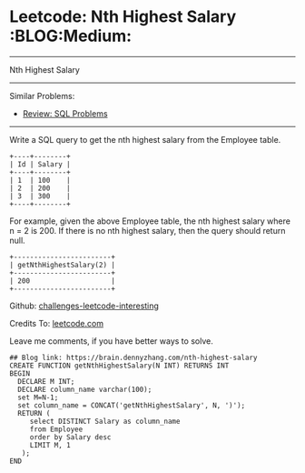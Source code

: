 # Leetcode: Nth Highest Salary     :BLOG:Medium:


---

Nth Highest Salary  

---

Similar Problems:  
-   [Review: SQL Problems](https://brain.dennyzhang.com/review-sql)

---

Write a SQL query to get the nth highest salary from the Employee table.  

    +----+--------+
    | Id | Salary |
    +----+--------+
    | 1  | 100    |
    | 2  | 200    |
    | 3  | 300    |
    +----+--------+

For example, given the above Employee table, the nth highest salary where n = 2 is 200. If there is no nth highest salary, then the query should return null.  

    +------------------------+
    | getNthHighestSalary(2) |
    +------------------------+
    | 200                    |
    +------------------------+

Github: [challenges-leetcode-interesting](https://github.com/DennyZhang/challenges-leetcode-interesting/tree/master/nth-highest-salary)  

Credits To: [leetcode.com](https://leetcode.com/problems/nth-highest-salary/description/)  

Leave me comments, if you have better ways to solve.  

    ## Blog link: https://brain.dennyzhang.com/nth-highest-salary
    CREATE FUNCTION getNthHighestSalary(N INT) RETURNS INT
    BEGIN
      DECLARE M INT;
      DECLARE column_name varchar(100);
      set M=N-1;
      set column_name = CONCAT('getNthHighestSalary', N, ')');
      RETURN (
         select DISTINCT Salary as column_name
         from Employee
         order by Salary desc
         LIMIT M, 1
       );
    END